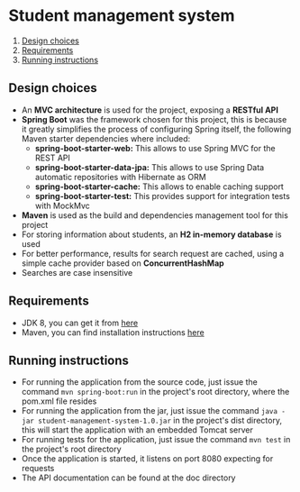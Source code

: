 # Student management system

<ol>
    <li><a href="#design">Design choices</a></li>
    <li><a href="#requirements">Requirements</a></li>
    <li><a href="#instructions">Running instructions</a></li>
</ol>

**<a name="design"><h2>Design choices</h2></a>**
<ul>
    <li>An <b>MVC architecture</b> is used for the project, exposing a <b>RESTful API</b></li>
    <li>
        <b>Spring Boot</b> was the framework chosen for this project, this is because it greatly simplifies the process of configuring Spring itself, the following Maven starter dependencies where included:
        <ul>
            <li><b>spring-boot-starter-web:</b> This allows to use Spring MVC for the REST API</li>
            <li><b>spring-boot-starter-data-jpa:</b> This allows to use Spring Data automatic repositories with Hibernate as ORM</li>
            <li><b>spring-boot-starter-cache:</b> This allows to enable caching support</li>
            <li><b>spring-boot-starter-test:</b> This provides support for integration tests with MockMvc</li>
        </ul>
    </li>
    <li><b>Maven</b> is used as the build and dependencies management tool for this project</li>
    <li>For storing information about students, an <b>H2 in-memory database</b> is used</li>
    <li>For better performance, results for search request are cached, using a simple cache provider based on <b>ConcurrentHashMap</b>
    <li>Searches are case insensitive</li>
</ul>

**<a name="requirements"><h2>Requirements</h2></a>**
<ul>
    <li>JDK 8, you can get it from <a href="http://www.oracle.com/technetwork/java/javase/downloads/jdk8-downloads-2133151.html" target="_blank">here</a></li>
    <li>Maven, you can find installation instructions <a href="https://maven.apache.org/install.html" target="_blank">here</a></li>
</ul>

**<a name="instructions"><h2>Running instructions</h2></a>**
<ul>
    <li>For running the application from the source code, just issue the command <code>mvn spring-boot:run</code> in the project's root directory, where the pom.xml file resides</li>
    <li>For running the application from the jar, just issue the command <code>java -jar student-management-system-1.0.jar</code> in the project's dist directory, this will start the application with an embedded Tomcat server</li>
    <li>For running tests for the application, just issue the command <code>mvn test</code> in the project's root directory</li>
    <li>Once the application is started, it listens on port 8080 expecting for requests</li>
    <li>The API documentation can be found at the doc directory</li>
</ul>